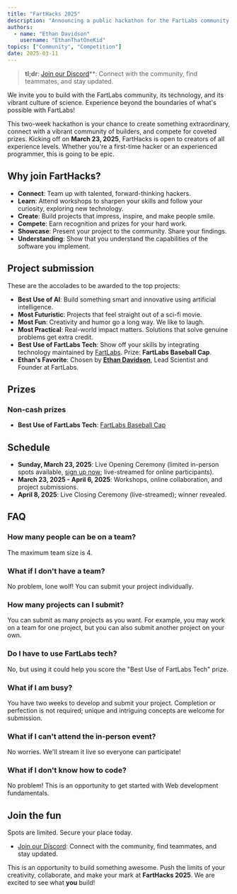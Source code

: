 ```yaml
---
title: "FartHacks 2025"
description: "Announcing a public hackathon for the FartLabs community."
authors:
  - name: "Ethan Davidson"
    username: "EthanThatOneKid"
topics: ["Community", "Competition"]
date: 2025-03-11
---
```


> **tl;dr**: [Join our Discord](https://go.fart.tools/chat)**: Connect with the
> community, find teammates, and stay updated.

We invite you to build with the FartLabs community, its technology, and its
vibrant culture of science. Experience beyond the boundaries of what's possible
with FartLabs!

This two-week hackathon is your chance to create something extraordinary,
connect with a vibrant community of builders, and compete for coveted prizes.
Kicking off on **March 23, 2025**, FartHacks is open to creators of all
experience levels. Whether you're a first-time hacker or an experienced
programmer, this is going to be epic.

## Why join FartHacks?

- **Connect**: Team up with talented, forward-thinking hackers.
- **Learn**: Attend workshops to sharpen your skills and follow your curiosity,
  exploring new technology.
- **Create**: Build projects that impress, inspire, and make people smile.
- **Compete**: Earn recognition and prizes for your hard work.
- **Showcase**: Present your project to the community. Share your findings.
- **Understanding**: Show that you understand the capabilities of the software
  you implement.

## Project submission

These are the accolades to be awarded to the top projects:

- **Best Use of AI**: Build something smart and innovative using artificial
  intelligence.
- **Most Futuristic**: Projects that feel straight out of a sci-fi movie.
- **Most Fun**: Creativity and humor go a long way. We like to laugh.
- **Most Practical**: Real-world impact matters. Solutions that solve genuine
  problems get extra credit.
- **Best Use of FartLabs Tech**: Show off your skills by integrating technology
  maintained by [FartLabs](https://fartlabs.org/). Prize: **FartLabs Baseball
  Cap**.
- **Ethan's Favorite**: Chosen by [**Ethan Davidson**](https://etok.me/), Lead
  Scientist and Founder at FartLabs.

## Prizes

### Non-cash prizes

- **Best Use of FartLabs Tech**:
  [FartLabs Baseball Cap](https://shop.fartlabs.org/products/fartlabs-baseball-cap)

## Schedule

- **Sunday, March 23, 2025**: Live Opening Ceremony (limited in-person spots
  available, [sign up now](https://go.fart.tools/hackathon-rsvp); live-streamed
  for online participants).
- **March 23, 2025 - April 6, 2025**: Workshops, online collaboration, and
  project submissions.
- **April 8, 2025**: Live Closing Ceremony (live-streamed); winner revealed.

## FAQ

### How many people can be on a team?

The maximum team size is 4.

### What if I don't have a team?

No problem, lone wolf! You can submit your project individually.

### How many projects can I submit?

You can submit as many projects as you want. For example, you may work on a team
for one project, but you can also submit another project on your own.

### Do I have to use FartLabs tech?

No, but using it could help you score the "Best Use of FartLabs Tech" prize.

### What if I am busy?

You have two weeks to develop and submit your project. Completion or perfection
is not required; unique and intriguing concepts are welcome for submission.

### What if I can't attend the in-person event?

No worries. We'll stream it live so everyone can participate!

### What if I don't know how to code?

No problem! This is an opportunity to get started with Web development
fundamentals.

## Join the fun

Spots are limited. Secure your place today.

- [Join our Discord](https://go.fart.tools/chat): Connect with the community,
  find teammates, and stay updated.

This is an opportunity to build something awesome. Push the limits of your
creativity, collaborate, and make your mark at **FartHacks 2025**. We are
excited to see what **you** build!
